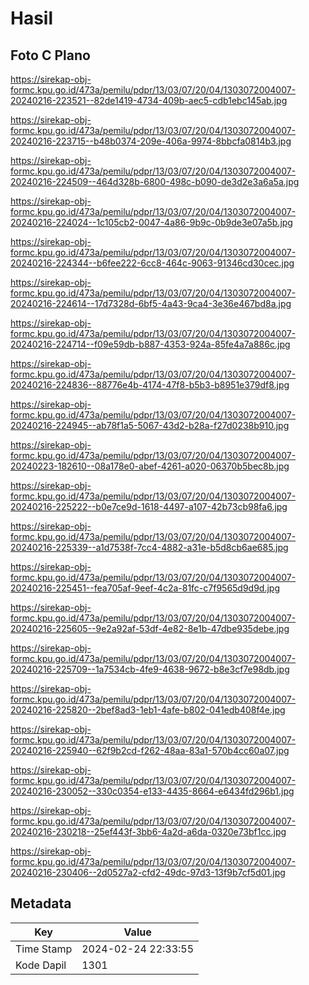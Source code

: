 # Hasil

## Foto C Plano

https://sirekap-obj-formc.kpu.go.id/473a/pemilu/pdpr/13/03/07/20/04/1303072004007-20240216-223521--82de1419-4734-409b-aec5-cdb1ebc145ab.jpg

https://sirekap-obj-formc.kpu.go.id/473a/pemilu/pdpr/13/03/07/20/04/1303072004007-20240216-223715--b48b0374-209e-406a-9974-8bbcfa0814b3.jpg

https://sirekap-obj-formc.kpu.go.id/473a/pemilu/pdpr/13/03/07/20/04/1303072004007-20240216-224509--464d328b-6800-498c-b090-de3d2e3a6a5a.jpg

https://sirekap-obj-formc.kpu.go.id/473a/pemilu/pdpr/13/03/07/20/04/1303072004007-20240216-224024--1c105cb2-0047-4a86-9b9c-0b9de3e07a5b.jpg

https://sirekap-obj-formc.kpu.go.id/473a/pemilu/pdpr/13/03/07/20/04/1303072004007-20240216-224344--b6fee222-6cc8-464c-9063-91346cd30cec.jpg

https://sirekap-obj-formc.kpu.go.id/473a/pemilu/pdpr/13/03/07/20/04/1303072004007-20240216-224614--17d7328d-6bf5-4a43-9ca4-3e36e467bd8a.jpg

https://sirekap-obj-formc.kpu.go.id/473a/pemilu/pdpr/13/03/07/20/04/1303072004007-20240216-224714--f09e59db-b887-4353-924a-85fe4a7a886c.jpg

https://sirekap-obj-formc.kpu.go.id/473a/pemilu/pdpr/13/03/07/20/04/1303072004007-20240216-224836--88776e4b-4174-47f8-b5b3-b8951e379df8.jpg

https://sirekap-obj-formc.kpu.go.id/473a/pemilu/pdpr/13/03/07/20/04/1303072004007-20240216-224945--ab78f1a5-5067-43d2-b28a-f27d0238b910.jpg

https://sirekap-obj-formc.kpu.go.id/473a/pemilu/pdpr/13/03/07/20/04/1303072004007-20240223-182610--08a178e0-abef-4261-a020-06370b5bec8b.jpg

https://sirekap-obj-formc.kpu.go.id/473a/pemilu/pdpr/13/03/07/20/04/1303072004007-20240216-225222--b0e7ce9d-1618-4497-a107-42b73cb98fa6.jpg

https://sirekap-obj-formc.kpu.go.id/473a/pemilu/pdpr/13/03/07/20/04/1303072004007-20240216-225339--a1d7538f-7cc4-4882-a31e-b5d8cb6ae685.jpg

https://sirekap-obj-formc.kpu.go.id/473a/pemilu/pdpr/13/03/07/20/04/1303072004007-20240216-225451--fea705af-9eef-4c2a-81fc-c7f9565d9d9d.jpg

https://sirekap-obj-formc.kpu.go.id/473a/pemilu/pdpr/13/03/07/20/04/1303072004007-20240216-225605--9e2a92af-53df-4e82-8e1b-47dbe935debe.jpg

https://sirekap-obj-formc.kpu.go.id/473a/pemilu/pdpr/13/03/07/20/04/1303072004007-20240216-225709--1a7534cb-4fe9-4638-9672-b8e3cf7e98db.jpg

https://sirekap-obj-formc.kpu.go.id/473a/pemilu/pdpr/13/03/07/20/04/1303072004007-20240216-225820--2bef8ad3-1eb1-4afe-b802-041edb408f4e.jpg

https://sirekap-obj-formc.kpu.go.id/473a/pemilu/pdpr/13/03/07/20/04/1303072004007-20240216-225940--62f9b2cd-f262-48aa-83a1-570b4cc60a07.jpg

https://sirekap-obj-formc.kpu.go.id/473a/pemilu/pdpr/13/03/07/20/04/1303072004007-20240216-230052--330c0354-e133-4435-8664-e6434fd296b1.jpg

https://sirekap-obj-formc.kpu.go.id/473a/pemilu/pdpr/13/03/07/20/04/1303072004007-20240216-230218--25ef443f-3bb6-4a2d-a6da-0320e73bf1cc.jpg

https://sirekap-obj-formc.kpu.go.id/473a/pemilu/pdpr/13/03/07/20/04/1303072004007-20240216-230406--2d0527a2-cfd2-49dc-97d3-13f9b7cf5d01.jpg


## Metadata

| Key        | Value               |
| ---------- | ------------------- |
| Time Stamp | 2024-02-24 22:33:55 |
| Kode Dapil | 1301                |



